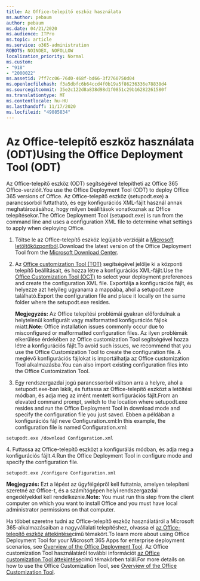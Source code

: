 ```yaml
---
title: Az Office-telepítő eszköz használata
ms.author: pebaum
author: pebaum
ms.date: 04/21/2020
ms.audience: ITPro
ms.topic: article
ms.service: o365-administration
ROBOTS: NOINDEX, NOFOLLOW
localization_priority: Normal
ms.custom:
- "918"
- "2000022"
ms.assetid: 7ff7cc06-76d0-468f-bd66-3f2760750d04
ms.openlocfilehash: f3a5dbfc6b64ccd4f0b19a5f86236336e78838d4
ms.sourcegitcommit: 35e2c122d8a838d98d1f0851c29b16282261580f
ms.translationtype: MT
ms.contentlocale: hu-HU
ms.lasthandoff: 11/17/2020
ms.locfileid: "49085834"
---
```

# <a name="using-the-office-deployment-tool-odt"></a><span data-ttu-id="d2b8c-102">Az Office-telepítő eszköz használata (ODT)</span><span class="sxs-lookup"><span data-stu-id="d2b8c-102">Using the Office Deployment Tool (ODT)</span></span>

<span data-ttu-id="d2b8c-103">Az Office-telepítő eszköz (ODT) segítségével telepítheti az Office 365 Office-verzióit.</span><span class="sxs-lookup"><span data-stu-id="d2b8c-103">You use the Office Deployment Tool (ODT) to deploy Office 365 versions of Office.</span></span> <span data-ttu-id="d2b8c-104">Az Office-telepítő eszköz (setupodt.exe) a parancssorból futtatható, és egy konfigurációs XML-fájlt használ annak meghatározásához, hogy milyen beállítások vonatkoznak az Office telepítésekor.</span><span class="sxs-lookup"><span data-stu-id="d2b8c-104">The Office Deployment Tool (setupodt.exe) is run from the command line and uses a configuration XML file to determine what settings to apply when deploying Office.</span></span>
  
1. <span data-ttu-id="d2b8c-105">Töltse le az Office-telepítő eszköz legújabb verzióját a [Microsoft letöltőközpontból](https://go.microsoft.com/fwlink/p/?LinkID=626065).</span><span class="sxs-lookup"><span data-stu-id="d2b8c-105">Download the latest version of the Office Deployment Tool from the [Microsoft Download Center](https://go.microsoft.com/fwlink/p/?LinkID=626065).</span></span>

2. <span data-ttu-id="d2b8c-106">Az [Office customization Tool (TOT)](https://config.office.com) segítségével jelölje ki a központi telepítő beállításait, és hozza létre a konfigurációs XML-fájlt.</span><span class="sxs-lookup"><span data-stu-id="d2b8c-106">Use the [Office Customization Tool (OCT)](https://config.office.com) to select your deployment preferences and create the configuration XML file.</span></span> <span data-ttu-id="d2b8c-107">Exportálja a konfigurációs fájlt, és helyezze azt helyileg ugyanarra a mappába, ahol a setupodt.exe található.</span><span class="sxs-lookup"><span data-stu-id="d2b8c-107">Export the configuration file and place it locally on the same folder where the setupodt.exe resides.</span></span>

    <span data-ttu-id="d2b8c-108">**Megjegyzés:** Az Office telepítési problémái gyakran előfordulnak a helytelenül konfigurált vagy malformatted konfigurációs fájlok miatt.</span><span class="sxs-lookup"><span data-stu-id="d2b8c-108">**Note:** Office installation issues commonly occur due to misconfigured or malformatted configuration files.</span></span> <span data-ttu-id="d2b8c-109">Az ilyen problémák elkerülése érdekében az Office customization Tool segítségével hozza létre a konfigurációs fájlt.</span><span class="sxs-lookup"><span data-stu-id="d2b8c-109">To avoid such issues, we recommend that you use the Office Customization Tool to create the configuration file.</span></span> <span data-ttu-id="d2b8c-110">A meglévő konfigurációs fájlokat is importálhatja az Office customization Tool alkalmazásba.</span><span class="sxs-lookup"><span data-stu-id="d2b8c-110">You can also import existing configuration files into the Office Customization Tool.</span></span>

3. <span data-ttu-id="d2b8c-111">Egy rendszergazdai jogú parancssorból váltson arra a helyre, ahol a setupodt.exe-ban lakik, és futtassa az Office-telepítő eszközt a letöltési módban, és adja meg az imént mentett konfigurációs fájlt.</span><span class="sxs-lookup"><span data-stu-id="d2b8c-111">From an elevated command prompt, switch to the location where setupodt.exe resides and run the Office Deployment Tool in download mode and specify the configuration file you just saved.</span></span> <span data-ttu-id="d2b8c-112">Ebben a példában a konfigurációs fájl neve Configuration.xml:</span><span class="sxs-lookup"><span data-stu-id="d2b8c-112">In this example, the configuration file is named Configuration.xml:</span></span>

```setupodt.exe /download Configuration.xml```

<span data-ttu-id="d2b8c-113">4. Futtassa az Office-telepítő eszközt a konfigurálás módban, és adja meg a konfigurációs fájlt.</span><span class="sxs-lookup"><span data-stu-id="d2b8c-113">4.Run the Office Deployment Tool in configure mode and specify the configuration file.</span></span>

```setupodt.exe /configure Configuration.xml```

<span data-ttu-id="d2b8c-114">**Megjegyzés:** Ezt a lépést az ügyfélgépről kell futtatnia, amelyen telepíteni szeretné az Office-t, és a számítógépen helyi rendszergazdai engedélyekkel kell rendelkeznie.</span><span class="sxs-lookup"><span data-stu-id="d2b8c-114">**Note:** You must run this step from the client computer on which you want to install Office and you must have local administrator permissions on that computer.</span></span>

<span data-ttu-id="d2b8c-115">Ha többet szeretne tudni az Office-telepítő eszköz használatáról a Microsoft 365-alkalmazásaiban a nagyvállalati telepítéshez, olvassa el [az Office-telepítő eszköz áttekintése](https://docs.microsoft.com/deployoffice/overview-office-deployment-tool)című témakört.</span><span class="sxs-lookup"><span data-stu-id="d2b8c-115">To learn more about using Office Deployment Tool for your Microsoft 365 Apps for enterprise deployment scenarios, see [Overview of the Office Deployment Tool](https://docs.microsoft.com/deployoffice/overview-office-deployment-tool).</span></span> <span data-ttu-id="d2b8c-116">Az Office customization Tool használatáról további információt [az Office customization Tool áttekintése](https://docs.microsoft.com/DeployOffice/overview-of-the-office-customization-tool-for-click-to-run)című témakörben talál.</span><span class="sxs-lookup"><span data-stu-id="d2b8c-116">For more details on how to use the Office Customization Tool, see [Overview of the Office Customization Tool](https://docs.microsoft.com/DeployOffice/overview-of-the-office-customization-tool-for-click-to-run).</span></span>
